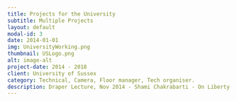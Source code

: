 ```yaml
---
title: Projects for the University
subtitle: Multiple Projects
layout: default
modal-id: 3
date: 2014-01-01
img: UniversityWorking.png
thumbnail: USLogo.png
alt: image-alt
project-date: 2014 - 2018
client: University of Sussex
category: Technical, Camera, Floor manager, Tech organiser.
description: Draper Lecture, Nov 2014 - Shami Chakrabarti - On Liberty and Alumni Law Networking <br/><br/>Sussex conversations, 2014 - 2017, London <br/><br/>Open day live streams 2014 - 2018, University of Sussex<br/><br/>A Dialogue, Sussex MTL in partnership with the Creative Arts department, MTL Youtube<br/><br/>The projects listed above are a small selection of notable projects but many more were worked on too as what I would be doing changed week by week or even day by day.<br/><br/>I worked on many different projects at the university in a very diverse role. One of the common projects allocated was filming and obtaining/creating content for the university from events or requests. Events were on and off campus events and required work solo and in teams, the projects involved collaborating and liaising with other persons involved with the events to ensure the best footage and result was obtained.<br/><br/>The projects involved ensuring all equipment was ready and operational along with sourcing new equipment if required and in some cases constructing bespoke rigs and component combination setups. Following shot requests and storyboards from the director or supervisor were required to be done to a perfect standard and done exactly as specified following commands and ques from the director through headsets, earpieces or from scripts given. I worked for a year before and then during my degree for the University of Sussex on different projects and as a general technician every week, this was a permanent Grade 4 position.
---
```

